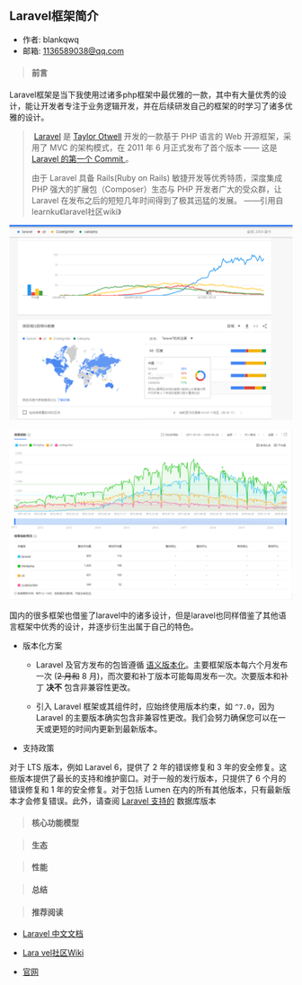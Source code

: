 ## Laravel框架简介

- 作者: blankqwq
- 邮箱: 1136589038@qq.com



> #### 前言

​	Laravel框架是当下我使用过诸多php框架中最优雅的一款，其中有大量优秀的设计，能让开发者专注于业务逻辑开发，并在后续研发自己的框架的时学习了诸多优雅的设计。

> ​	 [Laravel](https://laravel.com/) 是 [Taylor Otwell](https://github.com/taylorotwell) 开发的一款基于 PHP 语言的 Web 开源框架，采用了 MVC 的架构模式，在 2011 年 6 月正式发布了首个版本 —— 这是 [Laravel 的第一个 Commit ](https://github.com/laravel/laravel/tree/a188d62105532fcf2a2839309fb71b862d904612)。
>
> 由于 Laravel 具备 Rails(Ruby on Rails) 敏捷开发等优秀特质，深度集成 PHP 强大的扩展包（Composer）生态与 PHP 开发者广大的受众群，让 Laravel 在发布之后的短短几年时间得到了极其迅猛的发展。	——引用自learnku《laravel社区wiki》

![image-20200625230824002](../images/trends-google.png)

![trends-baidu](../images/trends-baidu.png)

​	国内的很多框架也借鉴了laravel中的诸多设计，但是laravel也同样借鉴了其他语言框架中优秀的设计，并逐步衍生出属于自己的特色。



- 版本化方案

	- Laravel 及官方发布的包皆遵循 [语义版本化](https://semver.org/)。主要框架版本每六个月发布一次 (~~2 月和~~ 8 月)，而次要和补丁版本可能每周发布一次。次要版本和补丁 **决不** 包含非兼容性更改。

	- 引入 Laravel 框架或其组件时，应始终使用版本约束，如 `^7.0`，因为 Laravel 的主要版本确实包含非兼容性更改。我们会努力确保您可以在一天或更短的时间内更新到最新版本。

- 支持政策

对于 LTS 版本，例如 Laravel 6，提供了 2 年的错误修复和 3 年的安全修复。这些版本提供了最长的支持和维护窗口。对于一般的发行版本，只提供了 6 个月的错误修复和 1 年的安全修复。对于包括 Lumen 在内的所有其他版本，只有最新版本才会修复错误。此外，请查阅 [Laravel 支持的](https://learnku.com/docs/laravel/7.x/database/7493#introduction) 数据库版本



> #### 核心功能模型





> #### 生态





> #### 性能





> #### 总结





> #### 推荐阅读

- [Laravel 中文文档](https://learnku.com/docs/laravel/)

- [Lara vel社区Wiki](https://learnku.com/laravel/wikis)
- [官网](https://laravel.com/)